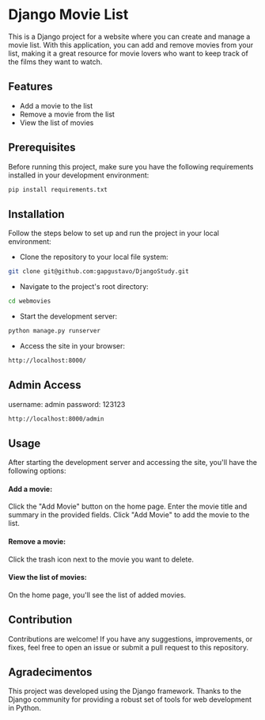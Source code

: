 # Django Movie List

This is a Django project for a website where you can create and manage a movie list. With this application, you can add and remove movies from your list, making it a great resource for movie lovers who want to keep track of the films they want to watch.

## Features
- Add a movie to the list
- Remove a movie from the list
- View the list of movies

## Prerequisites

Before running this project, make sure you have the following requirements installed in your development environment:

```bash
pip install requirements.txt
```

## Installation
Follow the steps below to set up and run the project in your local environment:

- Clone the repository to your local file system:
```bash
git clone git@github.com:gapgustavo/DjangoStudy.git
```

- Navigate to the project's root directory:
```bash
cd webmovies
```

- Start the development server:
```bash
python manage.py runserver
```

- Access the site in your browser:
```bash
http://localhost:8000/
```

## Admin Access
username: admin
password: 123123

```bash
http://localhost:8000/admin
```
## Usage
After starting the development server and accessing the site, you'll have the following options:

#### Add a movie:

Click the "Add Movie" button on the home page.
Enter the movie title and summary in the provided fields.
Click "Add Movie" to add the movie to the list.

#### Remove a movie:

Click the trash icon next to the movie you want to delete.

#### View the list of movies:

On the home page, you'll see the list of added movies.

## Contribution
Contributions are welcome! If you have any suggestions, improvements, or fixes, feel free to open an issue or submit a pull request to this repository.

## Agradecimentos
This project was developed using the Django framework. Thanks to the Django community for providing a robust set of tools for web development in Python.